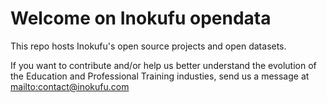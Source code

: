 # Welcome on Inokufu opendata

This repo hosts Inokufu's open source projects and open datasets.

If you want to contribute and/or help us better understand the evolution of the Education and Professional Training industies, send us a message at [mailto:contact@inokufu.com](contact@inokufu.com)
